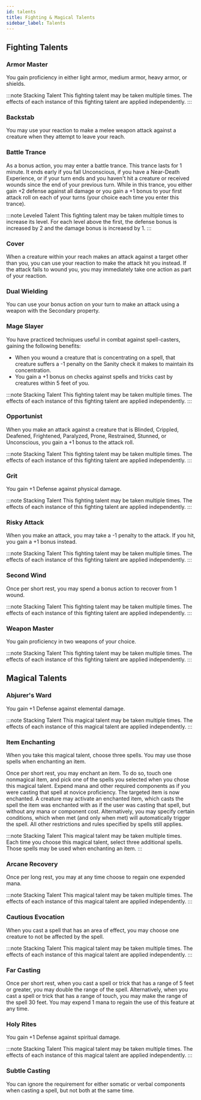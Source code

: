 ```yaml
---
id: talents
title: Fighting & Magical Talents
sidebar_label: Talents
---
```


## Fighting Talents

### Armor Master

You gain proficiency in either light armor, medium armor, heavy armor, or shields.

:::note Stacking Talent
This fighting talent may be taken multiple times. The effects of each instance of this fighting talent are applied independently.
:::

### Backstab

You may use your reaction to make a melee weapon attack against a creature when they attempt to leave your reach.

### Battle Trance

As a bonus action, you may enter a battle trance. This trance lasts for 1 minute. It ends early if you fall Unconscious, if you have a Near-Death Experience, or if your turn ends and you haven't hit a creature or received wounds since the end of your previous turn. While in this trance, you either gain +2 defense against all damage or you gain a +1 bonus to your first attack roll on each of your turns \(your choice each time you enter this trance\).

:::note Leveled Talent
This fighting talent may be taken multiple times to increase its level. For each level above the first, the defense bonus is increased by 2 and the damage bonus is increaesd by 1.
:::

### Cover

When a creature within your reach makes an attack against a target other than you, you can use your reaction to make the attack hit you instead. If the attack fails to wound you, you may immediately take one action as part of your reaction.

### Dual Wielding

You can use your bonus action on your turn to make an attack using a weapon with the Secondary property.

### Mage Slayer

You have practiced techniques useful in combat against spell-casters, gaining the following benefits:

* When you wound a creature that is concentrating on a spell, that creature suffers a -1 penalty on the Sanity check it makes to maintain its concentration.
* You gain a +1 bonus on checks against spells and tricks cast by creatures within 5 feet of you.

:::note Stacking Talent
This fighting talent may be taken multiple times. The effects of each instance of this fighting talent are applied independently.
:::

### Opportunist

When you make an attack against a creature that is Blinded, Crippled, Deafened, Frightened, Paralyzed, Prone, Restrained, Stunned, or Unconscious, you gain a +1 bonus to the attack roll.

:::note Stacking Talent
This fighting talent may be taken multiple times. The effects of each instance of this fighting talent are applied independently.
:::

### Grit

You gain +1 Defense against physical damage.

:::note Stacking Talent
This fighting talent may be taken multiple times. The effects of each instance of this fighting talent are applied independently.
:::

### Risky Attack

When you make an attack, you may take a -1 penalty to the attack. If you hit, you gain a +1 bonus instead.

:::note Stacking Talent
This fighting talent may be taken multiple times. The effects of each instance of this fighting talent are applied independently.
:::

### Second Wind

Once per short rest, you may spend a bonus action to recover from 1 wound.

:::note Stacking Talent
This fighting talent may be taken multiple times. The effects of each instance of this fighting talent are applied independently.
:::

### Weapon Master

You gain proficiency in two weapons of your choice.

:::note Stacking Talent
This fighting talent may be taken multiple times. The effects of each instance of this fighting talent are applied independently.
:::

## Magical Talents

### Abjurer's Ward

You gain +1 Defense against elemental damage.

:::note Stacking Talent
This magical talent may be taken multiple times. The effects of each instance of this magical talent are applied independently.
:::

### Item Enchanting

When you take this magical talent, choose three spells. You may use those spells when enchanting an item.

Once per short rest, you may enchant an item. To do so, touch one nonmagical item, and pick one of the spells you selected when you chose this magical talent. Expend mana and other required components as if you were casting that spell at novice proficiency. The targeted item is now enchanted. A creature may activate an enchanted item, which casts the spell the item was enchanted with as if the user was casting that spell, but without any mana or component cost. Alternatively, you may specify certain conditions, which when met (and only when met) will automatically trigger the spell. All other restrictions and rules specified by spells still applies.

:::note Stacking Talent
This magical talent may be taken multiple times. Each time you choose this magical talent, select three additional spells. Those spells may be used when enchanting an item.
:::

### Arcane Recovery

Once per long rest, you may at any time choose to regain one expended mana.

:::note Stacking Talent
This magical talent may be taken multiple times. The effects of each instance of this magical talent are applied independently.
:::

### Cautious Evocation

When you cast a spell that has an area of effect, you may choose one creature to not be affected by the spell.

:::note Stacking Talent
This magical talent may be taken multiple times. The effects of each instance of this magical talent are applied independently.
:::

### Far Casting

Once per short rest, when you cast a spell or trick that has a range of 5 feet or greater, you may double the range of the spell. Alternatively, when you cast a spell or trick that has a range of touch, you may make the range of the spell 30 feet. You may expend 1 mana to regain the use of this feature at any time.

### Holy Rites

You gain +1 Defense against spiritual damage.

:::note Stacking Talent
This magical talent may be taken multiple times. The effects of each instance of this magical talent are applied independently.
:::

### Subtle Casting

You can ignore the requirement for either somatic or verbal components when casting a spell, but not both at the same time.